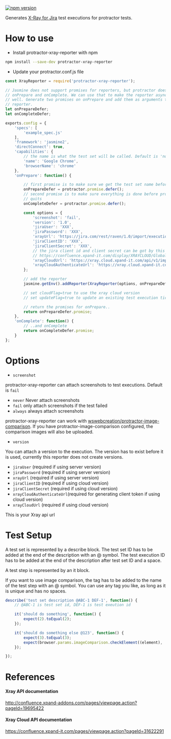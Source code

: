 [![npm version](https://badge.fury.io/js/protractor-xray-reporter.svg)](https://badge.fury.io/js/protractor-xray-reporter)

Generates [X-Ray for Jira](https://marketplace.atlassian.com/plugins/com.xpandit.plugins.xray/server/overview)
test executions for protractor tests.


# How to use

* Install protractor-xray-reporter with npm

```bash
npm install --save-dev protractor-xray-reporter
```

* Update your protractor.conf.js file

```javascript
const XrayReporter = require('protractor-xray-reporter');

// Jasmine does not support promises for reporters, but protractor does for
// onPrepare and onComplete. We can use that to make the reporter async as
// well. Generate two promises on onPrepare and add them as arguments to the
// reporter.
let onPrepareDefer;
let onCompleteDefer;

exports.config = {
    'specs': [
        'example_spec.js'
    ],
    'framework': 'jasmine2',
    'directConnect': true,
    'capabilities': {
        // the name is what the test set will be called. Default is 'no name'
        'name': 'Google Chrome',
        'browserName': 'chrome'
    },
    'onPrepare': function() {

        // first promise is to make sure we get the test set name before the tests start.
        onPrepareDefer = protractor.promise.defer();
        // second promise is to make sure everything is done before protractor
        // quits
        onCompleteDefer = protractor.promise.defer();

        const options = {
            'screenshot': 'fail',
            'version': '1.0',
            'jiraUser': 'XXX',
            'jiraPassword': 'XXX',
            'xrayUrl': 'https://jira.com/rest/raven/1.0/import/execution',
            'jiraClientID': 'XXX',
            'jiraClientSecret': 'XXX', 
            // the jira client id and client secret can be got by this instruction: 
            // https://confluence.xpand-it.com/display/XRAYCLOUD/Global+Settings%3A+API+Keys
            'xrayCloudUrl': 'https://xray.cloud.xpand-it.com/api/v1/import/execution',
            'xrayCloudAuthenticateUrl': 'https://xray.cloud.xpand-it.com/api/v1/authenticate'
        };

        // add the reporter
        jasmine.getEnv().addReporter(XrayReporter(options, onPrepareDefer, onCompleteDefer, browser, true, true));

        // set cloudFlag=true to use the xray cloud version
        // set updateFlag=true to update an existing test execution ticket in jira rather than creating new test execution ticket

        // return the promises for onPrepare..
        return onPrepareDefer.promise;
    },
    'onComplete': function() {
        // ..and onComplete
        return onCompleteDefer.promise;
    }
};
```

# Options
* `screenshot`

 protractor-xray-reporter can attach screenshots to test executions. Default
 is `fail`
 - `never`  Never attach screenshots
 - `fail`   only attach screenshots if the test failed
 - `always` always attach screenshots

 protractor-xray-reporter can work with
 [wswebcreation/protractor-image-comparison](https://github.com/wswebcreation/protractor-image-comparison).
 If you have protractor-image-comparison configured, the comparison images will also be
 uploaded.

* `version`

 You can attach a version to the execution.
 The version has to exist before it is used, currently this reporter does not
 create versions.

* `jiraUser` (required if using server version)
* `jiraPassword` (required if using server version)
* `xrayUrl` (required if using server version)
* `jiraClientID` (required if using cloud version)
* `jiraClientSecret` (required if using cloud version)
* `xrayCloudAuthenticateUrl`(required for generating client token if using cloud version)
* `xrayCloudUrl` (required if using cloud version)


 This is your Xray api url

# Test Setup

A test set is represented by a describe block.
The test set ID has to be added at the end of the description with an @
symbol. 
The test execution ID has to be added at the end of the description 
after test set ID and a space.

A test step is represented by an it block.

If you want to use image comparison, the tag has to be added to the name of the
test step with an @ symbol. You can use any tag you like, as long as it is
unique and has no spaces.

```javascript
describe('test set description @ABC-1 DEF-1', function() { 
    // @ABC-1 is test set id, DEF-1 is test exeution id 

    it('should do something', function() {
        expect(2).toEqual(2);
    });

    it('should do something else @123', function() {
        expect(3).toEqual(3);
        expect(browser.params.imageComparison.checkElement((element), '123')).toBeLessThan(3.5);
    });

});
```

# References

#### Xray API documentation

http://confluence.xpand-addons.com/pages/viewpage.action?pageId=19695422

#### Xray Cloud API documentation

https://confluence.xpand-it.com/pages/viewpage.action?pageId=31622291

